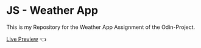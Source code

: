 # JS - Weather App

This is my Repository for the Weather App Assignment of the Odin-Project.

[Live Preview](https://jntlmb-weather.vercel.app/) 👈
